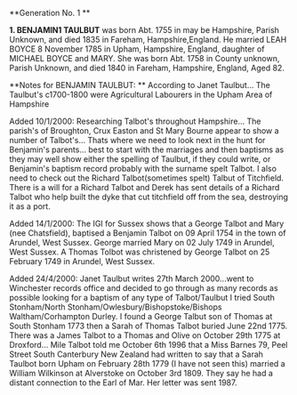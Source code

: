 **Generation No. 1  **
  
**1. BENJAMIN1 TAULBUT** was born Abt. 1755 in may be Hampshire, Parish Unknown, and died 1835
 in Fareham, Hampshire,England. He married LEAH BOYCE 8 November 1785 in Upham, Hampshire,
  England, daughter of MICHAEL BOYCE and MARY. She was born Abt. 1758 in County unknown,
   Parish Unknown, and died 1840 in Fareham, Hampshire, England, Aged 82.  
  
**Notes for BENJAMIN TAULBUT: ** 
According to Janet Taulbut... The Taulbut's c1700-1800 were Agricultural Labourers in the Upham Area of Hampshire  
  
Added 10/1/2000: Researching Talbot's throughout Hampshire... The parish's of Broughton,
Crux Easton and St Mary Bourne appear to show a number of Talbot's... Thats where we need
to look next in the hunt for Benjamin's parents... best to start with the marriages and
then baptisms as they may well show either the spelling of Taulbut, if they could write,
or Benjamin's baptism record probably with the surname spelt Talbot. I also need to check
out the Richard Talbot(sometimes spelt) Talbut of Titchfield. There is a will for a Richard
Talbot and Derek has sent details of a Richard Talbot who help built the dyke that cut
titchfield off from the sea, destroying it as a port.  
  
Added 14/1/2000: The IGI for Sussex shows that a George Talbot and Mary (nee Chatsfield),
baptised a Benjamin Talbot on 09 April 1754 in the town of Arundel, West Sussex. George
married Mary on 02 July 1749 in Arundel, West Sussex. A Thomas Tolbot was christened 
by George Talbot on 25 February 1749 in Arundel, West Sussex.  
  
Added 24/4/2000: Janet Taulbut writes 27th March 2000...went to Winchester records
office and decided to go through as many records as possible looking for a baptism
of any type of Talbot/Taulbut I tried South Stonham/North Stonham/Owlesbury/Bishopstoke/Bishops
Waltham/Corhampton Durley. I found a George Talbut son of Thomas at South Stonham 1773 then 
a Sarah of Thomas Talbot buried June 22nd 1775. There was a James Talbot to a Thomas and Olive
on October 29th 1775 at Droxford... Mile Talbot told me October 6th 1996 that a Miss Barnes
79, Peel Street South Canterbury New Zealand had written to say that a Sarah Taulbot born 
Upham on February 28th 1779 (I have not seen this) married a William Wilkinson at Alverstoke
on October 3rd 1809. They say he had a distant connection to the Earl of Mar. Her letter
was sent 1987. 